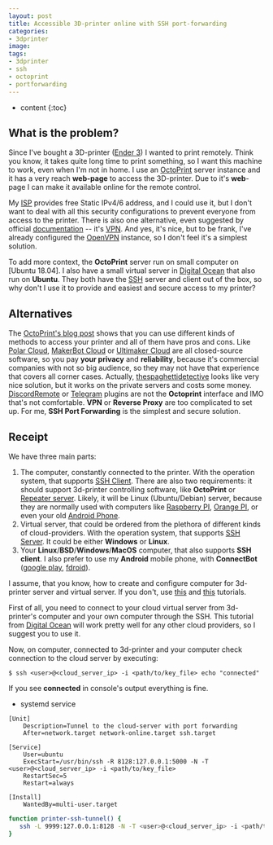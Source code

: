 ```yaml
---
layout: post
title: Accessible 3D-printer online with SSH port-forwarding
categories:
- 3dprinter
image:
tags:
- 3dprinter
- ssh
- octoprint
- portforwarding
---
```


* content
{:toc}

## What is the problem?

Since I've bought a 3D-printer ([Ender 3](https://www.creality3d.shop/products/creality3d-ender-3-pro-high-precision-3d-printer)) I wanted to print remotely. Think you know, it takes quite long time to print something, so I want this machine to work, even when I'm not in home.
I use an [OctoPrint](https://github.com/foosel/OctoPrint) server instance and it has a very reach **web-page** to access the 3D-printer. Due to it's **web**-page I can make it available online for the remote control. 

My [ISP](https://www.sknt.ru/) provides free Static IPv4/6 address, and I could use it, but I don't want to deal with all this security configurations to prevent everyone from access to the printer.
There is also one alternative, even suggested by official [documentation](http://docs.octoprint.org/en/master/features/accesscontrol.html) -- it's [VPN](https://en.wikipedia.org/wiki/Virtual_private_network). And yes, it's nice, but to be frank, I've already configured the [OpenVPN](https://openvpn.net/) instance, so I don't feel it's a simplest solution.

To add more context, the **OctoPrint** server run on small computer on [Ubuntu 18.04]. I also have a small virtual server in [Digital Ocean](https://www.digitalocean.com/) that also run on **Ubuntu**. They both have the [SSH](https://en.wikipedia.org/wiki/Secure_Shell) server and client out of the box, so why don't I use it to provide and easiest and secure access to my printer?

## Alternatives

The [OctoPrint's blog post](https://octoprint.org/blog/2018/09/03/safe-remote-access/) shows that you can use different kinds of methods to access your printer and all of them have pros and cons.
Like [Polar Cloud](https://polar3d.com/), [MakerBot Cloud](https://www.makerbot.com/3d-printers/apps/) or [Ultimaker Cloud](https://account.ultimaker.com/app) are all closed-source software, so you pay **your privacy** and **reliability**, because it's commercial companies with not so big audience, so they may not have that experience that covers all corner cases. Actually, [thespaghettidetective](https://plugins.octoprint.org/plugins/thespaghettidetective/) looks like very nice solution, but it works on the private servers and costs some money. [DiscordRemote](https://plugins.octoprint.org/plugins/DiscordRemote/) or [Telegram](https://plugins.octoprint.org/plugins/telegram/) plugins are not the **Octoprint** interface and IMO that's not comfortable. **VPN** or **Reverse Proxy** are too complicated to set up.
For me, **SSH Port Forwarding** is the simplest and secure solution.

## Receipt

We have three main parts:

1. The computer, constantly connected to the printer. With the operation system, that supports [SSH Client](https://en.wikipedia.org/wiki/Comparison_of_SSH_clients#Platform). There are also two requirements: it should support 3d-printer controlling software, like **OctoPrint** or [Repeater server](https://www.repetier-server.com/). Likely, it will be Linux (Ubuntu/Debian) server, because they are normally used with computers like [Raspberry PI](https://www.raspberrypi.org/), [Orange PI](http://www.orangepi.org/), or even your old [Android Phone](https://github.com/foosel/OctoPrint/wiki/Using-an-Android-phone-as-a-webcam).
2. Virtual server, that could be ordered from the plethora of different kinds of cloud-providers. With the operation system, that supports [SSH Server](https://en.wikipedia.org/wiki/Comparison_of_SSH_servers#Platform). It could be either **Windows** or **Linux**.
3. Your **Linux**/**BSD**/**Windows**/**MacOS** computer, that also supports **SSH client**. I also prefer to use my **Android** mobile phone, with **ConnectBot** ([google play](https://play.google.com/store/apps/details?id=org.connectbot&hl=en_US), [fdroid](https://f-droid.org/en/packages/org.connectbot/)).

I assume, that you know, how to create and configure computer for 3d-printer server and virtual server. If you don't, use [this](https://www.digitalocean.com/docs/droplets/how-to/) and [this](https://octoprint.org/download/) tutorials.

First of all, you need to connect to your cloud virtual server from 3d-printer's computer and your own computer through the SSH. This tutorial from [Digital Ocean](https://www.digitalocean.com/docs/droplets/how-to/add-ssh-keys/) will work pretty well for any other cloud providers, so I suggest you to use it.

Now, on computer, connected to 3d-printer and your computer check connection to the cloud server by executing:
```
$ ssh <user>@<cloud_server_ip> -i <path/to/key_file> echo "connected"
```
If you see **connected** in console's output everything is fine.


* systemd service

```
[Unit]
    Description=Tunnel to the cloud-server with port forwarding
    After=network.target network-online.target ssh.target

[Service]
    User=ubuntu
    ExecStart=/usr/bin/ssh -R 8128:127.0.0.1:5000 -N -T <user>@<cloud_server_ip> -i <path/to/key_file>
    RestartSec=5
    Restart=always

[Install]
    WantedBy=multi-user.target
```


```bash
function printer-ssh-tunnel() {
   ssh -L 9999:127.0.0.1:8128 -N -T <user>@<cloud_server_ip> -i <path/to/key_file>
}
```

